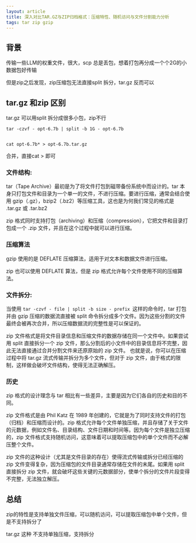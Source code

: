 ```yaml
---
layout: article
title: 深入对比TAR.GZ与ZIP归档格式：压缩特性、随机访问与文件分割能力分析
tags: tar zip gzip
---
```


## 背景

传输一些LLM的权重文件，很大，scp 总是丢包，想着打包再分成一个个2G的小数据包好传输

但是zip之后发现，zip压缩包无法直接split 拆分，tar.gz 反而可以


## tar.gz  和zip 区别


tar.gz  可以用split 拆分成很多小包，zip不行

```
tar -czvf - opt-6.7b | split -b 1G - opt-6.7b

 
cat opt-6.7b* > opt-6.7b.tar.gz
```
合并，直接cat > 即可




### 文件结构:

tar（Tape Archive）最初是为了将文件打包到磁带备份系统中而设计的。tar 本身只打包文件和目录为一个单一的文件，不进行压缩。要进行压缩，通常会结合使用 gzip（.gz），bzip2（.bz2）等压缩工具，这也是为何我们常见的格式是 .tar.gz 或 .tar.bz2

zip 格式同时支持打包（archiving）和压缩（compression），它把文件和目录打包成一个 .zip 文件，并且在这个过程中就可以进行压缩。
### 压缩算法

gzip 使用的是 DEFLATE 压缩算法，适用于对文本和数据文件进行压缩。

zip 也可以使用 DEFLATE 算法，但是 zip 格式允许每个文件使用不同的压缩算法。
### 文件拆分:

当使用 `tar -czvf - file | split -b size - prefix `这样的命令时，tar 打包并由 gzip 压缩的数据流直接被 split 命令拆分成多个文件。因为这些分割的文件最终会被再次合并，所以压缩数据流的完整性是可以保证的。


zip 文件格式是将文件目录信息和压缩文件的数据存储在同一个文件中。如果尝试用 split 直接拆分一个 zip 文件，那么分割后的小文件中的目录信息将不完整，因此无法直接通过合并分割文件来还原原始的 zip 文件。
也就是说，你可以在压缩过程中将 tar.gz 流式传输并拆分为多个文件，但对于 zip 文件，由于格式的限制，这样做会破坏文件结构，使得无法正确解压。



### 历史
zip 格式的设计理念与 tar 相比有一些差异，主要是因为它们各自的历史和目的不同。

zip 文件格式是由 Phil Katz 在 1989 年创建的，它就是为了同时支持文件的打包（归档）和压缩而设计的。zip 格式允许每个文件单独压缩，并且存储了关于文件的元数据，例如文件名、目录结构、文件日期和时间等。因为每个文件是独立压缩的，zip 文件格式支持随机访问，这意味着可以提取压缩包中的单个文件而不必解压整个文件。

zip 文件的这种设计（尤其是文件目录的存在）使得流式传输或拆分已经压缩的 zip 文件变得复杂，因为压缩包的文件目录通常存储在文件的末尾。如果用 split 直接拆分 zip 文件，就会破坏这些关键的元数据部分，使单个拆分的文件片段变得不完整，无法独立解压。


## 总结

zip的特性是支持单独文件压缩，可以随机访问，可以提取压缩包中单个文件，但是不支持拆分了


tar.gz 这种 不支持单独压缩，支持拆分
